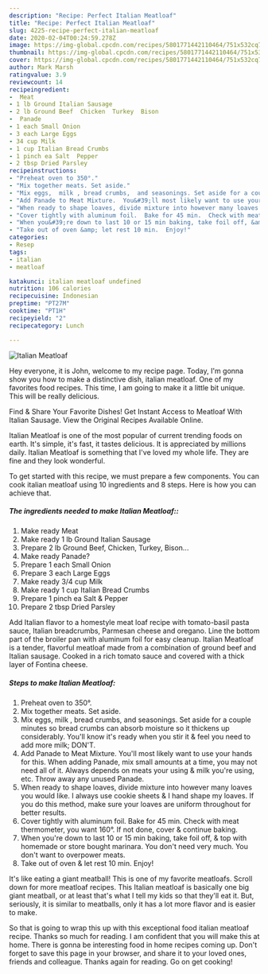 ```yaml
---
description: "Recipe: Perfect Italian Meatloaf"
title: "Recipe: Perfect Italian Meatloaf"
slug: 4225-recipe-perfect-italian-meatloaf
date: 2020-02-04T00:24:59.278Z
image: https://img-global.cpcdn.com/recipes/5801771442110464/751x532cq70/italian-meatloaf-recipe-main-photo.jpg
thumbnail: https://img-global.cpcdn.com/recipes/5801771442110464/751x532cq70/italian-meatloaf-recipe-main-photo.jpg
cover: https://img-global.cpcdn.com/recipes/5801771442110464/751x532cq70/italian-meatloaf-recipe-main-photo.jpg
author: Mark Marsh
ratingvalue: 3.9
reviewcount: 14
recipeingredient:
-  Meat
- 1 lb Ground Italian Sausage
- 2 lb Ground Beef  Chicken  Turkey  Bison
-  Panade
- 1 each Small Onion
- 3 each Large Eggs
- 34 cup Milk
- 1 cup Italian Bread Crumbs
- 1 pinch ea Salt  Pepper
- 2 tbsp Dried Parsley
recipeinstructions:
- "Preheat oven to 350°."
- "Mix together meats. Set aside."
- "Mix eggs,  milk , bread crumbs,  and seasonings. Set aside for a couple minutes so bread crumbs can absorb moisture so it thickens up considerably.  You&#39;ll know it&#39;s ready when you stir it &amp; feel you need to add more milk; DON&#39;T."
- "Add Panade to Meat Mixture.  You&#39;ll most likely want to use your hands for this. When adding Panade,  mix small amounts at a time, you may not need all of it.  Always depends on meats your using &amp; milk you&#39;re using,  etc. Throw away any unused Panade."
- "When ready to shape loaves, divide mixture into however many loaves you would like. I always use cookie sheets &amp; I hand shape my loaves. If you do this method,  make sure your loaves are uniform throughout for better results."
- "Cover tightly with aluminum foil.  Bake for 45 min.  Check with meat thermometer, you want 160°. If not done,  cover &amp; continue baking."
- "When you&#39;re down to last 10 or 15 min baking, take foil off, &amp; top with homemade or store bought marinara.  You don&#39;t need very much. You don&#39;t want to overpower meats."
- "Take out of oven &amp; let rest 10 min.  Enjoy!"
categories:
- Resep
tags:
- italian
- meatloaf

katakunci: italian meatloaf undefined
nutrition: 106 calories
recipecuisine: Indonesian
preptime: "PT27M"
cooktime: "PT1H"
recipeyield: "2"
recipecategory: Lunch

---
```



![Italian Meatloaf](https://img-global.cpcdn.com/recipes/5801771442110464/751x532cq70/italian-meatloaf-recipe-main-photo.jpg)

Hey everyone, it is John, welcome to my recipe page. Today, I'm gonna show you how to make a distinctive dish, italian meatloaf. One of my favorites food recipes. This time, I am going to make it a little bit unique. This will be really delicious.

Find &amp; Share Your Favorite Dishes! Get Instant Access to Meatloaf With Italian Sausage. View the Original Recipes Available Online.

Italian Meatloaf is one of the most popular of current trending foods on earth. It's simple, it's fast, it tastes delicious. It is appreciated by millions daily. Italian Meatloaf is something that I've loved my whole life. They are fine and they look wonderful.


To get started with this recipe, we must prepare a few components. You can cook italian meatloaf using 10 ingredients and 8 steps. Here is how you can achieve that.

##### The ingredients needed to make Italian Meatloaf::

1. Make ready  Meat
1. Make ready 1 lb Ground Italian Sausage
1. Prepare 2 lb Ground Beef,  Chicken,  Turkey,  Bison...
1. Make ready  Panade?
1. Prepare 1 each Small Onion
1. Prepare 3 each Large Eggs
1. Make ready 3/4 cup Milk
1. Make ready 1 cup Italian Bread Crumbs
1. Prepare 1 pinch ea Salt &amp; Pepper
1. Prepare 2 tbsp Dried Parsley


Add Italian flavor to a homestyle meat loaf recipe with tomato-basil pasta sauce, Italian breadcrumbs, Parmesan cheese and oregano. Line the bottom part of the broiler pan with aluminum foil for easy cleanup. Italian Meatloaf is a tender, flavorful meatloaf made from a combination of ground beef and Italian sausage. Cooked in a rich tomato sauce and covered with a thick layer of Fontina cheese. 

##### Steps to make Italian Meatloaf:

1. Preheat oven to 350°.
1. Mix together meats. Set aside.
1. Mix eggs,  milk , bread crumbs,  and seasonings. Set aside for a couple minutes so bread crumbs can absorb moisture so it thickens up considerably.  You&#39;ll know it&#39;s ready when you stir it &amp; feel you need to add more milk; DON&#39;T.
1. Add Panade to Meat Mixture.  You&#39;ll most likely want to use your hands for this. When adding Panade,  mix small amounts at a time, you may not need all of it.  Always depends on meats your using &amp; milk you&#39;re using,  etc. Throw away any unused Panade.
1. When ready to shape loaves, divide mixture into however many loaves you would like. I always use cookie sheets &amp; I hand shape my loaves. If you do this method,  make sure your loaves are uniform throughout for better results.
1. Cover tightly with aluminum foil.  Bake for 45 min.  Check with meat thermometer, you want 160°. If not done,  cover &amp; continue baking.
1. When you&#39;re down to last 10 or 15 min baking, take foil off, &amp; top with homemade or store bought marinara.  You don&#39;t need very much. You don&#39;t want to overpower meats.
1. Take out of oven &amp; let rest 10 min.  Enjoy!


It&#39;s like eating a giant meatball! This is one of my favorite meatloafs. Scroll down for more meatloaf recipes. This Italian meatloaf is basically one big giant meatball, or at least that&#39;s what I tell my kids so that they&#39;ll eat it. But, seriously, it is similar to meatballs, only it has a lot more flavor and is easier to make. 

So that is going to wrap this up with this exceptional food italian meatloaf recipe. Thanks so much for reading. I am confident that you will make this at home. There is gonna be interesting food in home recipes coming up. Don't forget to save this page in your browser, and share it to your loved ones, friends and colleague. Thanks again for reading. Go on get cooking!
